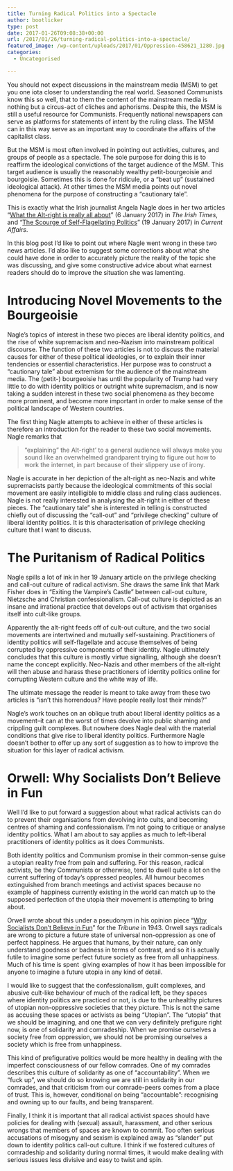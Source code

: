 ```yaml
---
title: Turning Radical Politics into a Spectacle
author: bootlicker
type: post
date: 2017-01-26T09:08:38+00:00
url: /2017/01/26/turning-radical-politics-into-a-spectacle/
featured_image: /wp-content/uploads/2017/01/Oppression-458621_1280.jpg
categories:
  - Uncategorised

---
```

You should not expect discussions in the mainstream media (MSM) to get you one iota closer to understanding the real world. Seasoned Communists know this so well, that to them the content of the mainstream media is nothing but a circus-act of cliches and aphorisms. Despite this, the MSM is still a useful resource for Communists. Frequently national newspapers can serve as platforms for statements of intent by the ruling class. The MSM can in this way serve as an important way to coordinate the affairs of the capitalist class.

But the MSM is most often involved in pointing out activities, cultures, and groups of people as a spectacle. The sole purpose for doing this is to reaffirm the ideological convictions of the target audience of the MSM. This target audience is usually the reasonably wealthy petit-bourgeoisie and bourgoisie. Sometimes this is done for ridicule, or a &#8220;beat up&#8221; (sustained ideological attack). At other times the MSM media points out novel phenomena for the purpose of constructing a &#8220;cautionary tale&#8221;.

This is exactly what the Irish journalist Angela Nagle does in her two articles &#8220;[What the Alt-right is really all about][1]&#8221; (6 January 2017) in _The Irish Times_, and &#8220;[The Scourge of Self-Flagellating Politics][2]&#8221; (19 January 2017) in _Current Affairs_.

In this blog post I&#8217;d like to point out where Nagle went wrong in these two news articles. I&#8217;d also like to suggest some corrections about what she could have done in order to accurately picture the reality of the topic she was discussing, and give some constructive advice about what earnest readers should do to improve the situation she was lamenting.

# Introducing Novel Movements to the Bourgeoisie

Nagle&#8217;s topics of interest in these two pieces are liberal identity politics, and the rise of white supremacism and neo-Nazism into mainstream political discourse. The function of these two articles is not to discuss the material causes for either of these political ideologies, or to explain their inner tendencies or essential characteristics. Her purpose was to construct a &#8220;cautionary tale&#8221; about extremism for the audience of the mainstream media. The (petit-) bourgeoisie has until the popularity of Trump had very little to do with identity politics or outright white supremacism, and is now taking a sudden interest in these two social phenomena as they become more prominent, and become more important in order to make sense of the political landscape of Western countries.

The first thing Nagle attempts to achieve in either of these articles is therefore an introduction for the reader to these two social movements. Nagle remarks that

> “explaining” the Alt-right’ to a general audience will always make you sound like an overwhelmed grandparent trying to figure out how to work the internet, in part because of their slippery use of irony.

Nagle is accurate in her depiction of the alt-right as neo-Nazis and white supremacists partly because the ideological commitments of this social movement are easily intelligible to middle class and ruling class audiences. Nagle is not really interested in analysing the alt-right in either of these pieces. The &#8220;cautionary tale&#8221; she is interested in telling is constructed chiefly out of discussing the &#8220;call-out&#8221; and &#8220;privilege checking&#8221; culture of liberal identity politics. It is this characterisation of privilege checking culture that I want to discuss.

# The Puritanism of Radical Politics

Nagle spills a lot of ink in her 19 January article on the privilege checking and call-out culture of radical activism. She draws the same link that Mark Fisher does in &#8220;Exiting the Vampire&#8217;s Castle&#8221; between call-out culture, Nietzsche and Christian confessionalism. Call-out culture is depicted as an insane and irrational practice that develops out of activism that organises itself into cult-like groups.

Apparently the alt-right feeds off of cult-out culture, and the two social movements are intertwined and mutually self-sustaining. Practitioners of identity politics will self-flagellate and accuse themselves of being corrupted by oppressive components of their identity. Nagle ultimately concludes that this culture is mostly virtue signalling, although she doesn&#8217;t name the concept explicitly. Neo-Nazis and other members of the alt-right will then abuse and harass these practitioners of identity politics online for corrupting Western culture and the white way of life.

The ultimate message the reader is meant to take away from these two articles is &#8220;isn&#8217;t this horrendous? Have people really lost their minds?&#8221;

Nagle&#8217;s work touches on an oblique truth about liberal identity politics as a movement&#8211;it can at the worst of times devolve into public shaming and crippling guilt complexes. But nowhere does Nagle deal with the material conditions that give rise to liberal identity politics. Furthermore Nagle doesn&#8217;t bother to offer up any sort of suggestion as to how to improve the situation for this layer of radical activism.

# Orwell: Why Socialists Don&#8217;t Believe in Fun

Well I&#8217;d like to put forward a suggestion about what radical activists can do to prevent their organisations from devolving into cults, and becoming centres of shaming and confessionalism. I&#8217;m not going to critique or analyse identity politics. What I am about to say applies as much to left-liberal practitioners of identity politics as it does Communists.

Both identity politics and Communism promise in their common-sense guise a utopian reality free from pain and suffering. For this reason, radical activists, be they Communists or otherwise, tend to dwell quite a lot on the current suffering of today&#8217;s oppressed peoples. All humour becomes extinguished from branch meetings and activist spaces because no example of happiness currently existing in the world can match up to the supposed perfection of the utopia their movement is attempting to bring about.

Orwell wrote about this under a pseudonym in his opinion piece &#8220;[Why Socialists Don&#8217;t Believe in Fun][3]&#8221; for the _Tribune_ in 1943. Orwell says radicals are wrong to picture a future state of universal non-oppression as one of perfect happiness. He argues that humans, by their nature, can only understand goodness or badness in terms of contrast, and so it is actually futile to imagine some perfect future society as free from all unhappiness. Much of his time is spent  giving examples of how it has been impossible for anyone to imagine a future utopia in any kind of detail.

I would like to suggest that the confessionalism, guilt complexes, and abusive cult-like behaviour of much of the radical left, be they spaces where identity politics are practiced or not, is due to the unhealthy pictures of utopian non-oppressive societies that they picture. This is not the same as accusing these spaces or activists as being &#8220;Utopian&#8221;. The &#8220;utopia&#8221; that we should be imagining, and one that we can very definitely prefigure right now, is one of solidarity and comradeship. When we promise ourselves a society free from oppression, we should not be promising ourselves a society which is free from unhappiness.

This kind of prefigurative politics would be more healthy in dealing with the imperfect consciousness of our fellow comrades. One of my comrades describes this culture of solidarity as one of &#8220;accountability&#8221;. When we &#8220;fuck up&#8221;, we should do so knowing we are still in solidarity in our comrades, and that criticism from our comrade-peers comes from a place of trust. This is, however, conditional on being &#8220;accountable&#8221;: recognising and owning up to our faults, and being transparent.

Finally, I think it is important that all radical activist spaces should have policies for dealing with (sexual) assault, harassment, and other serious wrongs that members of spaces are known to commit. Too often serious accusations of misogyny and sexism is explained away as &#8220;slander&#8221; put down to identity politics call-out culture. I think if we fostered cultures of comradeship and solidarity during normal times, it would make dealing with serious issues less divisive and easy to twist and spin.

 [1]: http://www.irishtimes.com/opinion/angela-nagle-what-the-alt-right-is-really-all-about-1.2926929
 [2]: https://www.currentaffairs.org/2017/01/the-scourge-of-self-flagellating-politics
 [3]: http://orwell.ru/library/articles/socialists/english/e_fun